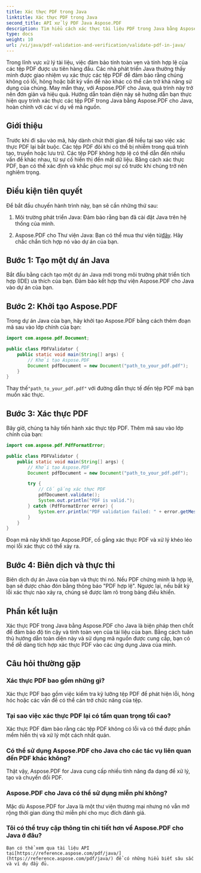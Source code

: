 ```yaml
---
title: Xác thực PDF trong Java
linktitle: Xác thực PDF trong Java
second_title: API xử lý PDF Java Aspose.PDF
description: Tìm hiểu cách xác thực tài liệu PDF trong Java bằng Aspose.PDF, đảm bảo tính toàn vẹn và tuân thủ của tệp PDF.
type: docs
weight: 10
url: /vi/java/pdf-validation-and-verification/validate-pdf-in-java/
---
```


Trong lĩnh vực xử lý tài liệu, việc đảm bảo tính toàn vẹn và tính hợp lệ của các tệp PDF được ưu tiên hàng đầu. Các nhà phát triển Java thường thấy mình được giao nhiệm vụ xác thực các tệp PDF để đảm bảo rằng chúng không có lỗi, hỏng hoặc bất kỳ vấn đề nào khác có thể cản trở khả năng sử dụng của chúng. May mắn thay, với Aspose.PDF cho Java, quá trình này trở nên đơn giản và hiệu quả. Hướng dẫn toàn diện này sẽ hướng dẫn bạn thực hiện quy trình xác thực các tệp PDF trong Java bằng Aspose.PDF cho Java, hoàn chỉnh với các ví dụ về mã nguồn.

## Giới thiệu

Trước khi đi sâu vào mã, hãy dành chút thời gian để hiểu tại sao việc xác thực PDF lại bắt buộc. Các tệp PDF đôi khi có thể bị nhiễm trong quá trình tạo, truyền hoặc lưu trữ. Các tệp PDF không hợp lệ có thể dẫn đến nhiều vấn đề khác nhau, từ sự cố hiển thị đến mất dữ liệu. Bằng cách xác thực PDF, bạn có thể xác định và khắc phục mọi sự cố trước khi chúng trở nên nghiêm trọng.

## Điều kiện tiên quyết

Để bắt đầu chuyến hành trình này, bạn sẽ cần những thứ sau:

1. Môi trường phát triển Java: Đảm bảo rằng bạn đã cài đặt Java trên hệ thống của mình.

2.  Aspose.PDF cho Thư viện Java: Bạn có thể mua thư viện từ[đây](https://releases.aspose.com/pdf/java/). Hãy chắc chắn tích hợp nó vào dự án của bạn.

## Bước 1: Tạo một dự án Java

Bắt đầu bằng cách tạo một dự án Java mới trong môi trường phát triển tích hợp (IDE) ưa thích của bạn. Đảm bảo kết hợp thư viện Aspose.PDF cho Java vào dự án của bạn.

## Bước 2: Khởi tạo Aspose.PDF

Trong dự án Java của bạn, hãy khởi tạo Aspose.PDF bằng cách thêm đoạn mã sau vào lớp chính của bạn:

```java
import com.aspose.pdf.Document;

public class PDFValidator {
    public static void main(String[] args) {
        // Khởi tạo Aspose.PDF
        Document pdfDocument = new Document("path_to_your_pdf.pdf");
    }
}
```

 Thay thế`"path_to_your_pdf.pdf"` với đường dẫn thực tế đến tệp PDF mà bạn muốn xác thực.

## Bước 3: Xác thực PDF

Bây giờ, chúng ta hãy tiến hành xác thực tệp PDF. Thêm mã sau vào lớp chính của bạn:

```java
import com.aspose.pdf.PdfFormatError;

public class PDFValidator {
    public static void main(String[] args) {
        // Khởi tạo Aspose.PDF
        Document pdfDocument = new Document("path_to_your_pdf.pdf");

        try {
            // Cố gắng xác thực PDF
            pdfDocument.validate();
            System.out.println("PDF is valid.");
        } catch (PdfFormatError error) {
            System.err.println("PDF validation failed: " + error.getMessage());
        }
    }
}
```

Đoạn mã này khởi tạo Aspose.PDF, cố gắng xác thực PDF và xử lý khéo léo mọi lỗi xác thực có thể xảy ra.

## Bước 4: Biên dịch và thực thi

Biên dịch dự án Java của bạn và thực thi nó. Nếu PDF chứng minh là hợp lệ, bạn sẽ được chào đón bằng thông báo "PDF hợp lệ". Ngược lại, nếu bất kỳ lỗi xác thực nào xảy ra, chúng sẽ được làm rõ trong bảng điều khiển.

## Phần kết luận

Xác thực PDF trong Java bằng Aspose.PDF cho Java là biện pháp then chốt để đảm bảo độ tin cậy và tính toàn vẹn của tài liệu của bạn. Bằng cách tuân thủ hướng dẫn toàn diện này và sử dụng mã nguồn được cung cấp, bạn có thể dễ dàng tích hợp xác thực PDF vào các ứng dụng Java của mình.


## Câu hỏi thường gặp

### Xác thực PDF bao gồm những gì?
   Xác thực PDF bao gồm việc kiểm tra kỹ lưỡng tệp PDF để phát hiện lỗi, hỏng hóc hoặc các vấn đề có thể cản trở chức năng của tệp.

### Tại sao việc xác thực PDF lại có tầm quan trọng tối cao?
   Xác thực PDF đảm bảo rằng các tệp PDF không có lỗi và có thể được phần mềm hiển thị và xử lý một cách nhất quán.

### Có thể sử dụng Aspose.PDF cho Java cho các tác vụ liên quan đến PDF khác không?
   Thật vậy, Aspose.PDF for Java cung cấp nhiều tính năng đa dạng để xử lý, tạo và chuyển đổi PDF.

### Aspose.PDF cho Java có thể sử dụng miễn phí không?
   Mặc dù Aspose.PDF for Java là một thư viện thương mại nhưng nó vẫn mở rộng thời gian dùng thử miễn phí cho mục đích đánh giá.

### Tôi có thể truy cập thông tin chi tiết hơn về Aspose.PDF cho Java ở đâu?
    Bạn có thể xem qua tài liệu API tại[https://reference.aspose.com/pdf/java/](https://reference.aspose.com/pdf/java/) để có những hiểu biết sâu sắc và ví dụ đầy đủ.